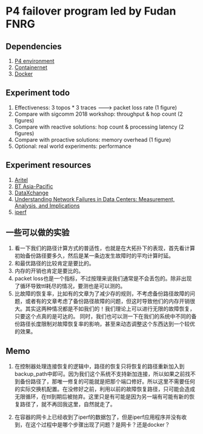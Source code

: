 # P4 failover program led by Fudan FNRG

## Dependencies
1. [P4 environment](https://github.com/p4lang)
2. [Containernet](https://github.com/containernet/containernet)
3. [Docker](https://www.docker.com/)


## Experiment todo
1. Effectiveness: 3 topos * 3 traces ---> packet loss rate (1 figure)
2. Compare with sigcomm 2018 workshop: throughput & hop count (2 figures)
3. Compare with reactive solutions: hop count & processing latency (2 figures)
4. Compare with proactive solutions: memory overhead (1 figure)
5. Optional: real world experiments: performance

## Experiment resources
1. [Aritel](http://www.topology-zoo.org/maps/Airtel.jpg)
2. [BT Asia-Pacific](http://www.topology-zoo.org/maps/BtAsiaPac.jpg)
3. [DataXchange](http://www.topology-zoo.org/maps/Dataxchange.jpg)
4. [Understanding Network Failures in Data Centers: Measurement, Analysis, and Implications](http://conferences.sigcomm.org/sigcomm/2011/papers/sigcomm/p350.pdf)
5. [iperf](https://iperf.fr/)

## 一些可以做的实验
1. 看一下我们的路径计算方式的普适性，也就是在大拓扑下的表现，首先看计算初始备份路径要多久，然后是某一条边发生故障时的平均计算时延。
2. 和最优路径的比较肯定是要比的。
3. 内存的开销也肯定是要比的。
4. packet loss也是一个指标，不过按理来说我们通常是不会丢包的。除非出现了循环导致ttl耗尽的情况，要测也是可以测的。
5. 比故障的恢复率，比如有的文章为了减少存的规则，不考虑备份路径故障的问题，或者有的文章考虑了备份路径故障的问题，但这时导致他们的内存开销很大。其实这两种情况都是不如我们的！我们理论上可以进行无限的故障恢复，只要这个点真的是可达的。  同时，我们也可以测一下在我们的系统中不同的备份路径长度限制对故障恢复率的影响，甚至来动态调整这个东西达到一个较优的效果。

## Memo
1. 在控制器处理连接恢复的逻辑中，路径的恢复只将恢复的路径重新加入到backup_path中即可。因为我们这个系统不支持新加连接，所以如果之前找不到备份路径了，那唯一修复的可能就是把那个端口修好。所以这里不需要任何的实际交换机配置。在没修好之前，利用以前的故障恢复路径，只可能会造成无限循环，在ttl到期后被抛弃。这里只是有可能是因为另一端有可能有新的恢复路径了，就不再回我这里，自然就走了。

2. 在容器的网卡上已经收到了iperf的数据包了，但是iperf应用程序并没有收到，在这个过程中是哪个步骤出现了问题？是网卡？还是docker？